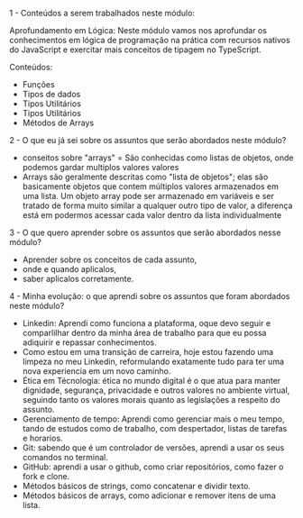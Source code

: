 1 - Conteúdos a serem trabalhados neste módulo:

Aprofundamento em Lógica: Neste módulo vamos nos aprofundar os conhecimentos em lógica de programação na prática com recursos nativos do JavaScript e exercitar mais conceitos de tipagem no TypeScript.

Conteúdos:
- Funções
- Tipos de dados
- Tipos Utilitários 
- Tipos Utilitários 
- Métodos de Arrays

2 - O que eu já sei sobre os assuntos que serão abordados neste módulo?

- conseitos sobre "arrays" = São conhecidas como listas de objetos, onde podemos gardar multiplos valores valores  
- Arrays são geralmente descritas como "lista de objetos"; elas são basicamente objetos que contem múltiplos valores armazenados em uma lista. Um objeto array pode ser armazenado em variáveis e ser tratado de forma muito similar a qualquer outro tipo de valor, a diferença está em podermos acessar cada valor dentro da lista individualmente


3 - O que quero aprender sobre os assuntos que serão abordados nesse módulo?

- Aprender sobre os conceitos de cada assunto, 
- onde e quando aplicalos, 
- saber aplicalos corretamente.


4 - Minha evolução: o que aprendi sobre os assuntos que foram abordados neste módulo?

- Linkedin: Aprendi como funciona a plataforma, oque devo seguir e comparlilhar dentro da minha área de trabalho para que eu possa adiquirir e repassar conhecimentos.
- Como estou em uma transição de carreira, hoje estou fazendo uma limpeza no meu Linkedin, reformulando exatamente tudo para ter uma nova experiencia em um novo caminho.
- Ética em Técnologia: ética no mundo digital é o que atua para manter dignidade, segurança, privacidade e outros valores no ambiente virtual, seguindo tanto os valores morais quanto as legislações a respeito do assunto.
- Gerenciamento de tempo: Aprendi como gerenciar mais o meu tempo, tando de estudos como de trabalho, com despertador, listas de tarefas e horarios.
- Git: sabendo que é um controlador de versões, aprendi a usar os seus comandos no terminal.
- GitHub: aprendi a usar o github, como criar repositórios, como fazer o fork e clone.
- Métodos básicos de strings, como concatenar e dividir texto.
- Métodos básicos de arrays, como adicionar e remover itens de uma lista.
